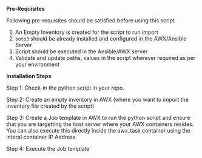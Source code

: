 **Pre-Requisites**

Following pre-requisites should be satisfied before using this script.

1. An Empty Inventory is created for the script to run import
2. `boto3` should be already installed and configured in the AWX/Ansible Server
3. Script should be executed in the Ansible/AWX server
4. Validate and update paths, values in the script wherever required as per your environment

**Installation Steps**

Step 1: Check-in the python script in your repo.

Step 2: Create an empty inventory in AWX (where you want to import the inventory file created by the script)

Step 3: Create a Job template in AWX to run the python script and ensure that you are targetting the host server where your AWX containers resides. You can also execute this directly inside the awx_task container using the interal container IP Address. 

Step 4: Execute the Job template